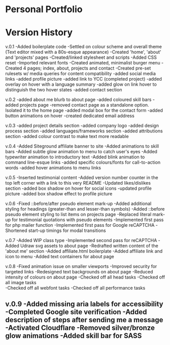# Personal Portfolio
# Version History

v.0.1
 -Added boilerplate code
 -Settled on colour scheme and overall theme (Text editor mixed with a 80s-esque appearance)
 -Created 'home', 'about' and 'projects' pages
 -Created/linked stylesheet and scripts
 -Added CSS reset
 -Imported relevant fonts
 -Created animated, minimalist burger menu
 -Created 4 pages; index, about, projects and contact
 -Created pre-set rulesets w/ media queries for content compatibility
 -added social media links
 -added profile picture
 -added link to YCC (completed project)
 -added overlay on hover with a language summary
 -added glow on link hover to distinguish the two hover states
 -added contact section

v.0.2
-added about me blurb to about page
-added coloured skill bars
-added projects page
-removed contact page as a standalone option. Isolated it to the home page
-added modal box for the contact form
-added button animations on hover
-created dedicated email address

v.0.3
-added project details section
-added company logo
-added design process section
-added languages/frameworks section
-added attributions section
-added colour contrast to make text more readable

v.0.4
-Added Siteground affiliate banner to site
-Added animations to skill bars
-Added subtle glow animation to menu to catch user's eyes
-Added typewriter animation to introductory text
-Added blink animation to command line-esque links
-added specific colours/fonts for call-to-action words
-added hover animations to menu links

v.0.5
-Inserted testimonial content
-Added version number counter in the top left corner with a link to this very README
-Updated likes/dislikes section
-added box shadow on hover for social icons
-updated profile picture
-added box shadow effect to profile picture

v.0.6
-Fixed ::before/after pseudo element mark-up
-Added additional styling for headings (greater-than and lesser-than symbols)
-Added ::before pseudo element styling to list items on projects page
-Replaced literal mark-up for testimonial quotations with pseudo elements
-Implemented first pass for php mailer function
-Implemented first pass for Google reCAPTCHA
-Shortened start-up timings for modal transitions

v.0.7
-Added WIP class type
-Implemented second pass for reCAPTCHA
-Added Udraw svg assets to about page 
-Redrafted written content of the 'about me' section 
-Added affiliate.html boilerplate 
-Added affiliate link and icon to menu
-Added text containers for about page 

v.0.8 
-Fixed animation issue on smaller viewports 
-Improved security for targeted links 
-Redesigned text backgrounds on about page 
-Reduced intensity of colours on about page 
-Checked off all head tasks
-Checked off all image tasks  
-Checked off all webfont tasks 
-Checked off all performance tasks

v.0.9
-Added missing aria labels for accessibility 
-Completed Google site verification
-Added description of steps after sending me a message 
-Activated Cloudflare
-Removed silver/bronze glow animations 
-Added skill bar for SASS
-

